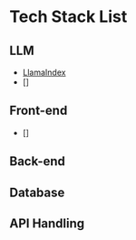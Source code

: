 # Tech Stack List

## LLM
- [LlamaIndex](https://docs.llamaindex.ai/en/latest/#introduction)
- []

## Front-end
- []

## Back-end

## Database

## API Handling

